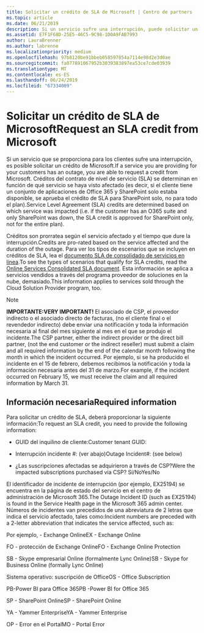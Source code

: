 ```yaml
---
title: Solicitar un crédito de SLA de Microsoft | Centro de partners
ms.topic: article
ms.date: 06/21/2019
description: Si un servicio sufre una interrupción, puede solicitar un crédito de SLA para su cliente.
ms.assetid: E7F1F68D-25E5-46C5-9C98-1D0A9FAB7993
author: LauraBrenner
ms.author: labrenne
ms.localizationpriority: medium
ms.openlocfilehash: 97b8120be91bbeb058597854a7114e98d2e3d0ae
ms.sourcegitcommit: fa077891067952b3039383897ea53ce7cde03939
ms.translationtype: MT
ms.contentlocale: es-ES
ms.lasthandoff: 06/24/2019
ms.locfileid: "67334009"
---
```

# <a name="request-an-sla-credit-from-microsoft"></a><span data-ttu-id="c8fb8-103">Solicitar un crédito de SLA de Microsoft</span><span class="sxs-lookup"><span data-stu-id="c8fb8-103">Request an SLA credit from Microsoft</span></span> 

<span data-ttu-id="c8fb8-104">Si un servicio que se proporciona para los clientes sufre una interrupción, es posible solicitar un crédito de Microsoft.</span><span class="sxs-lookup"><span data-stu-id="c8fb8-104">If a service you are providing for your customers has an outage, you are able to request a credit from Microsoft.</span></span> <span data-ttu-id="c8fb8-105">Créditos del contrato de nivel de servicio (SLA) se determinan en función de qué servicio se haya visto afectado (es decir, si el cliente tiene un conjunto de aplicaciones de Office 365 y SharePoint solo estaba disponible, se aprueba el crédito de SLA para SharePoint solo, no para todo el plan).</span><span class="sxs-lookup"><span data-stu-id="c8fb8-105">Service Level Agreement (SLA) credits are determined based on which service was impacted (i.e. if the customer has an O365 suite and only SharePoint was down, the SLA credit is approved for SharePoint only, not for the entire plan).</span></span>

<span data-ttu-id="c8fb8-106">Créditos son prorratea según el servicio afectado y el tiempo que dure la interrupción.</span><span class="sxs-lookup"><span data-stu-id="c8fb8-106">Credits are pro-rated based on the service affected and the duration of the outage.</span></span> <span data-ttu-id="c8fb8-107">Para ver los tipos de escenarios que se incluyen en créditos de SLA, lea el [documento SLA de consolidado de servicios en línea](http://www.microsoftvolumelicensing.com/DocumentSearch.aspx?Mode=3&DocumentTypeId=37).</span><span class="sxs-lookup"><span data-stu-id="c8fb8-107">To see the types of scenarios that qualify for SLA credits, read the [Online Services Consolidated SLA document](http://www.microsoftvolumelicensing.com/DocumentSearch.aspx?Mode=3&DocumentTypeId=37).</span></span> <span data-ttu-id="c8fb8-108">Esta información se aplica a servicios vendidos a través del programa proveedor de soluciones en la nube, demasiado.</span><span class="sxs-lookup"><span data-stu-id="c8fb8-108">This information applies to services sold through the Cloud Solution Provider program, too.</span></span>

>[!Note]
><span data-ttu-id="c8fb8-109">**IMPORTANTE:**</span><span class="sxs-lookup"><span data-stu-id="c8fb8-109">**VERY IMPORTANT!**</span></span> <span data-ttu-id="c8fb8-110">El asociado de CSP, el proveedor indirecto o el asociado directo de facturas, (no el cliente final o el revendedor indirecto) debe enviar una notificación y toda la información necesaria al final del mes siguiente al mes en el que se produjo el incidente.</span><span class="sxs-lookup"><span data-stu-id="c8fb8-110">The CSP partner, either the indirect provider or the direct bill partner, (not the end customer or the indirect reseller) must submit a claim and all required information by the end of the calendar month following the month in which the incident occurred.</span></span> <span data-ttu-id="c8fb8-111">Por ejemplo, si se ha producido el incidente en el 15 de febrero, debemos recibimos la notificación y toda la información necesaria antes del 31 de marzo.</span><span class="sxs-lookup"><span data-stu-id="c8fb8-111">For example, if the incident occurred on February 15, we must receive the claim and all required information by March 31.</span></span> 

## <a name="required-information"></a><span data-ttu-id="c8fb8-112">Información necesaria</span><span class="sxs-lookup"><span data-stu-id="c8fb8-112">Required information</span></span>


<span data-ttu-id="c8fb8-113">Para solicitar un crédito de SLA, deberá proporcionar la siguiente información:</span><span class="sxs-lookup"><span data-stu-id="c8fb8-113">To request an SLA credit, you need to provide the following information:</span></span> 

- <span data-ttu-id="c8fb8-114">GUID del inquilino de cliente:</span><span class="sxs-lookup"><span data-stu-id="c8fb8-114">Customer tenant GUID:</span></span> 

- <span data-ttu-id="c8fb8-115">Interrupción incidente #: (ver abajo)</span><span class="sxs-lookup"><span data-stu-id="c8fb8-115">Outage Incident#: (see below)</span></span>

- <span data-ttu-id="c8fb8-116">¿Las suscripciones afectadas se adquirieron a través de CSP?</span><span class="sxs-lookup"><span data-stu-id="c8fb8-116">Were the impacted subscriptions purchased via CSP?</span></span> <span data-ttu-id="c8fb8-117">Sí/No</span><span class="sxs-lookup"><span data-stu-id="c8fb8-117">Yes/No</span></span>

<span data-ttu-id="c8fb8-118">El identificador de incidente de interrupción (por ejemplo, EX25194) se encuentra en la página de estado del servicio en el centro de administración de Microsoft 365.</span><span class="sxs-lookup"><span data-stu-id="c8fb8-118">The Outage Incident ID (such as EX25194) is found in the Service Health page in the Microsoft 365 admin center.</span></span> <span data-ttu-id="c8fb8-119">Números de incidentes van precedidos de una abreviatura de 2 letras que indica el servicio afectado, tales como:</span><span class="sxs-lookup"><span data-stu-id="c8fb8-119">Incident numbers are preceded with a 2-letter abbreviation that indicates the service affected, such as:</span></span>

<span data-ttu-id="c8fb8-120">Por ejemplo, - Exchange Online</span><span class="sxs-lookup"><span data-stu-id="c8fb8-120">EX - Exchange Online</span></span>

<span data-ttu-id="c8fb8-121">FO - protección de Exchange Online</span><span class="sxs-lookup"><span data-stu-id="c8fb8-121">FO - Exchange Online Protection</span></span>

<span data-ttu-id="c8fb8-122">SB - Skype empresarial Online (formalmente Lync Online)</span><span class="sxs-lookup"><span data-stu-id="c8fb8-122">SB - Skype for Business Online (formally Lync Online)</span></span>

<span data-ttu-id="c8fb8-123">Sistema operativo: suscripción de Office</span><span class="sxs-lookup"><span data-stu-id="c8fb8-123">OS - Office Subscription</span></span>

<span data-ttu-id="c8fb8-124">PB-Power BI para Office 365</span><span class="sxs-lookup"><span data-stu-id="c8fb8-124">PB -Power BI for Office 365</span></span>

<span data-ttu-id="c8fb8-125">SP - SharePoint Online</span><span class="sxs-lookup"><span data-stu-id="c8fb8-125">SP - SharePoint Online</span></span>

<span data-ttu-id="c8fb8-126">YA - Yammer Enterprise</span><span class="sxs-lookup"><span data-stu-id="c8fb8-126">YA - Yammer Enterprise</span></span>

<span data-ttu-id="c8fb8-127">OP - Error en el Portal</span><span class="sxs-lookup"><span data-stu-id="c8fb8-127">MO - Portal Error</span></span>




